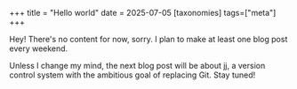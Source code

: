 +++
title = "Hello world"
date = 2025-07-05
[taxonomies]
tags=["meta"]
+++

Hey! There's no content for now, sorry. I plan to make at least one blog post every weekend.

Unless I change my mind, the next blog post will be about [jj](https://jj-vcs.github.io/jj/latest/), a version control system with the ambitious goal of replacing Git. Stay tuned!
